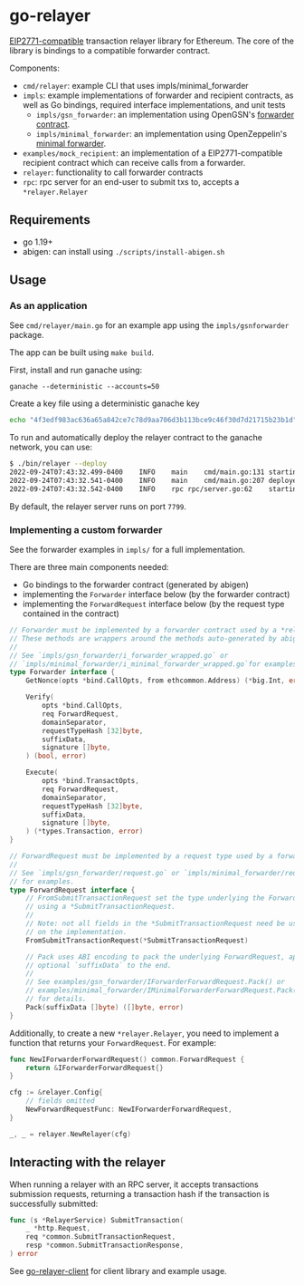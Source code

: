 # go-relayer

[EIP2771-compatible](https://eips.ethereum.org/EIPS/eip-2771) transaction relayer library for Ethereum. The core of the library is bindings to a compatible forwarder contract. 

Components:
- `cmd/relayer`: example CLI that uses impls/minimal_forwarder
- `impls`: example implementations of forwarder and recipient contracts, as well as Go
  bindings, required interface implementations, and unit tests
	- `impls/gsn_forwarder`: an implementation using OpenGSN's [forwarder contract](https://github.com/opengsn/gsn/tree/master/packages/contracts/src/forwarder).
	- `impls/minimal_forwarder`: an implementation using OpenZeppelin's [minimal forwarder](https://github.com/OpenZeppelin/openzeppelin-contracts/blob/master/contracts/metatx/MinimalForwarder.sol).
- `examples/mock_recipient`: an implementation of a EIP2771-compatible recipient contract
  which can receive calls from a forwarder.
- `relayer`: functionality to call forwarder contracts
- `rpc`: rpc server for an end-user to submit txs to, accepts a `*relayer.Relayer`

## Requirements

- go 1.19+
- abigen: can install using `./scripts/install-abigen.sh`

## Usage

### As an application

See `cmd/relayer/main.go` for an example app using the `impls/gsnforwarder` package.

The app can be built using `make build`.

First, install and run ganache using:
```
ganache --deterministic --accounts=50
```

Create a key file using a deterministic ganache key
```bash
echo "4f3edf983ac636a65a842ce7c78d9aa706d3b113bce9c46f30d7d21715b23b1d" > eth.key
```

To run and automatically deploy the relayer contract to the ganache network, you can use:
```bash
$ ./bin/relayer --deploy
2022-09-24T07:43:32.499-0400	INFO	main	cmd/main.go:131	starting relayer with ethereum endpoint http://localhost:8545 and chain ID 1337
2022-09-24T07:43:32.541-0400	INFO	main	cmd/main.go:207	deployed Forwarder.sol to 0xCfEB869F69431e42cdB54A4F4f105C19C080A601
2022-09-24T07:43:32.542-0400	INFO	rpc	rpc/server.go:62	starting RPC server on http://localhost:7799
```

By default, the relayer server runs on port `7799`.

### Implementing a custom forwarder

See the forwarder examples in `impls/` for a full implementation.

There are three main components needed:
- Go bindings to the forwarder contract (generated by abigen)
- implementing the `Forwarder` interface below (by the forwarder contract)
- implementing the `ForwardRequest` interface below (by the request type contained in the contract)

```go
// Forwarder must be implemented by a forwarder contract used by a *relayer.Relayer.
// These methods are wrappers around the methods auto-generated by abigen.
//
// See `impls/gsn_forwarder/i_forwarder_wrapped.go` or 
// `impls/minimal_forwarder/i_minimal_forwarder_wrapped.go`for examples.
type Forwarder interface {
	GetNonce(opts *bind.CallOpts, from ethcommon.Address) (*big.Int, error)

	Verify(
		opts *bind.CallOpts,
		req ForwardRequest,
		domainSeparator,
		requestTypeHash [32]byte,
		suffixData,
		signature []byte,
	) (bool, error)

	Execute(
		opts *bind.TransactOpts,
		req ForwardRequest,
		domainSeparator,
		requestTypeHash [32]byte,
		suffixData,
		signature []byte,
	) (*types.Transaction, error)
}

// ForwardRequest must be implemented by a request type used by a forwarder contract.
//
// See `impls/gsn_forwarder/request.go` or `impls/minimal_forwarder/request.go`
// for examples.
type ForwardRequest interface {
	// FromSubmitTransactionRequest set the type underlying the ForwardRequest
	// using a *SubmitTransactionRequest.
	//
	// Note: not all fields in the *SubmitTransactionRequest need be used depending
	// on the implementation.
	FromSubmitTransactionRequest(*SubmitTransactionRequest)

	// Pack uses ABI encoding to pack the underlying ForwardRequest, appending
	// optional `suffixData` to the end.
	//
	// See examples/gsn_forwarder/IForwarderForwardRequest.Pack() or
	// examples/minimal_forwarder/IMinimalForwarderForwardRequest.Pack()
	// for details.
	Pack(suffixData []byte) ([]byte, error)
}
```

Additionally, to create a new `*relayer.Relayer`, you need to implement a function that returns your `ForwardRequest`. For example:

```go
func NewIForwarderForwardRequest() common.ForwardRequest {
	return &IForwarderForwardRequest{}
}

cfg := &relayer.Config{
	// fields omitted
	NewForwardRequestFunc: NewIForwarderForwardRequest,
}

_, _ = relayer.NewRelayer(cfg)
```

## Interacting with the relayer

When running a relayer with an RPC server, it accepts transactions submission requests, returning a transaction hash if the transaction is successfully submitted:

```go
func (s *RelayerService) SubmitTransaction(
	_ *http.Request,
	req *common.SubmitTransactionRequest,
	resp *common.SubmitTransactionResponse,
) error 
```

See [go-relayer-client](https://github.com/AthanorLabs/go-relayer-client) for client library and example usage.
